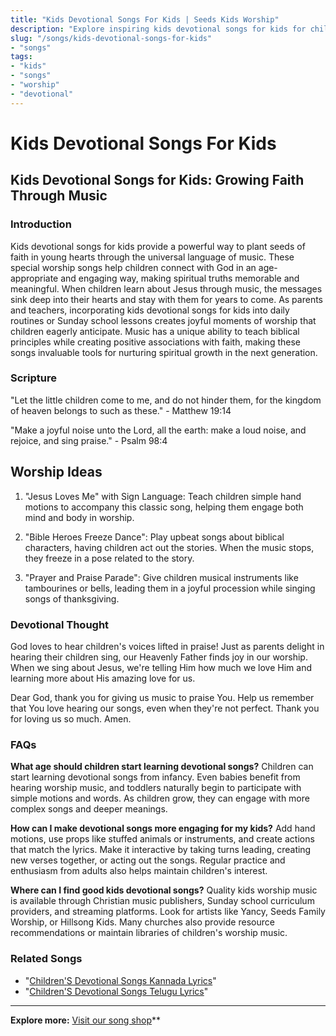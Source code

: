 ```yaml
---
title: "Kids Devotional Songs For Kids | Seeds Kids Worship"
description: "Explore inspiring kids devotional songs for kids for children's worship and faith development. Biblical music resources for families and ministry."
slug: "/songs/kids-devotional-songs-for-kids"
- "songs"
tags:
- "kids"
- "songs"
- "worship"
- "devotional"
---
```


# Kids Devotional Songs For Kids

## Kids Devotional Songs for Kids: Growing Faith Through Music

### Introduction
Kids devotional songs for kids provide a powerful way to plant seeds of faith in young hearts through the universal language of music. These special worship songs help children connect with God in an age-appropriate and engaging way, making spiritual truths memorable and meaningful. When children learn about Jesus through music, the messages sink deep into their hearts and stay with them for years to come. As parents and teachers, incorporating kids devotional songs for kids into daily routines or Sunday school lessons creates joyful moments of worship that children eagerly anticipate. Music has a unique ability to teach biblical principles while creating positive associations with faith, making these songs invaluable tools for nurturing spiritual growth in the next generation.

### Scripture
"Let the little children come to me, and do not hinder them, for the kingdom of heaven belongs to such as these." - Matthew 19:14

"Make a joyful noise unto the Lord, all the earth: make a loud noise, and rejoice, and sing praise." - Psalm 98:4

## Worship Ideas
1. "Jesus Loves Me" with Sign Language: Teach children simple hand motions to accompany this classic song, helping them engage both mind and body in worship.

2. "Bible Heroes Freeze Dance": Play upbeat songs about biblical characters, having children act out the stories. When the music stops, they freeze in a pose related to the story.

3. "Prayer and Praise Parade": Give children musical instruments like tambourines or bells, leading them in a joyful procession while singing songs of thanksgiving.

### Devotional Thought
God loves to hear children's voices lifted in praise! Just as parents delight in hearing their children sing, our Heavenly Father finds joy in our worship. When we sing about Jesus, we're telling Him how much we love Him and learning more about His amazing love for us.

Dear God, thank you for giving us music to praise You. Help us remember that You love hearing our songs, even when they're not perfect. Thank you for loving us so much. Amen.

### FAQs
**What age should children start learning devotional songs?**
Children can start learning devotional songs from infancy. Even babies benefit from hearing worship music, and toddlers naturally begin to participate with simple motions and words. As children grow, they can engage with more complex songs and deeper meanings.

**How can I make devotional songs more engaging for my kids?**
Add hand motions, use props like stuffed animals or instruments, and create actions that match the lyrics. Make it interactive by taking turns leading, creating new verses together, or acting out the songs. Regular practice and enthusiasm from adults also helps maintain children's interest.

**Where can I find good kids devotional songs?**
Quality kids worship music is available through Christian music publishers, Sunday school curriculum providers, and streaming platforms. Look for artists like Yancy, Seeds Family Worship, or Hillsong Kids. Many churches also provide resource recommendations or maintain libraries of children's worship music.

### Related Songs

- "[Children'S Devotional Songs Kannada Lyrics](/songs/children-s-devotional-songs-kannada-lyrics/)"
- "[Children'S Devotional Songs Telugu Lyrics](/songs/children-s-devotional-songs-telugu-lyrics/)"

---

**Explore more:** [Visit our song shop](https://seedskidsworship.com/shop)**

<!-- Schema Markup -->
<script type="application/ld+json">
{
  "@context": "https://schema.org",
  "@type": "MusicRecording",
  "name": "Kids Devotional Songs For Kids",
  "byArtist": {
    "@type": "MusicGroup",
    "name": "Seeds Kids Worship"
  },
  "isFamilyFriendly": true,
  "url": "https://seedskidsworship.com/songs/kids-devotional-songs-for-kids/"
}
</script>
